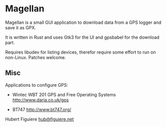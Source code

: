 Magellan
========

Magellan is a small GUI application to download data from a GPS
logger and save it as GPX.

It is written in Rust and uses Gtk3 for the UI and gpsbabel for the download part.

Requires libudev for listing devices, therefor require some effort to
run on non-Linux. Patches welcome.


Misc
----

Applications to configure GPS:

* Wintec WBT 201 GPS and Free Operating Systems http://www.daria.co.uk/gps

* BT747 http://www.bt747.org/

Hubert Figuiere <hub@figuiere.net>
